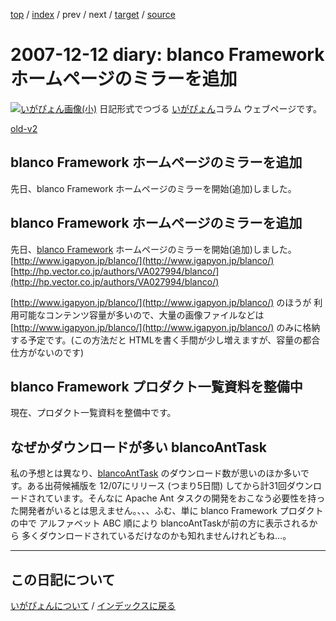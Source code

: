 [top](https://igapyon.github.io/diary/) 
 / [index](https://igapyon.github.io/diary/2007/index.html) 
 / prev 
 / next 
 / [target](https://igapyon.github.io/diary/2007/ig071212.html) 
 / [source](https://github.com/igapyon/diary/blob/gh-pages/2007/ig071212.html.src.md) 

2007-12-12 diary: blanco Framework ホームページのミラーを追加
=====================================================================================================
[![いがぴょん画像(小)](https://igapyon.github.io/diary/images/iga200306s.jpg "いがぴょん")](https://igapyon.github.io/diary/memo/memoigapyon.html) 日記形式でつづる [いがぴょん](https://igapyon.github.io/diary/memo/memoigapyon.html)コラム ウェブページです。

[old-v2](ig071212-orig.html)

## blanco Framework ホームページのミラーを追加

先日、blanco Framework ホームページのミラーを開始(追加)しました。






## blanco Framework ホームページのミラーを追加


先日、[blanco Framework](http://www.igapyon.jp/blanco/blanco.ja.html) ホームページのミラーを開始(追加)しました。
[http://www.igapyon.jp/blanco/](http://www.igapyon.jp/blanco/)
  [http://hp.vector.co.jp/authors/VA027994/blanco/](http://hp.vector.co.jp/authors/VA027994/blanco/)


[http://www.igapyon.jp/blanco/](http://www.igapyon.jp/blanco/) のほうが 利用可能なコンテンツ容量が多いので、大量の画像ファイルなどは [http://www.igapyon.jp/blanco/](http://www.igapyon.jp/blanco/)
のみに格納する予定です。(この方法だと HTMLを書く手間が少し増えますが、容量の都合 仕方がないのです)

## blanco Framework プロダクト一覧資料を整備中


現在、プロダクト一覧資料を整備中です。

## なぜかダウンロードが多い blancoAntTask



私の予想とは異なり、[blancoAntTask](http://www.igapyon.jp/blanco/blancoanttask.html) のダウンロード数が思いのほか多いです。ある出荷候補版を 12/07にリリース
(つまり5日間) してから計31回ダウンロードされています。そんなに Apache Ant タスクの開発をおこなう必要性を持った開発者がいるとは思えません。、、、ふむ、単に
blanco Framework プロダクトの中で アルファベット ABC 順により blancoAntTaskが前の方に表示されるから 多くダウンロードされているだけなのかも知れませんけれどもね…。


----------------------------------------------------------------------------------------------------

## この日記について
[いがぴょんについて](https://igapyon.github.io/diary/memo/memoigapyon.html) / [インデックスに戻る](https://igapyon.github.io/diary/idxall.html)
